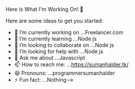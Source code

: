 Here is What I'm Working On! 👋

Here are some ideas to get you started:

- 🔭 I’m currently working on ...Freelancer.com
- 🌱 I’m currently learning ...Node js
- 👯 I’m looking to collaborate on ...Node js
- 🤔 I’m looking for help with ...Node js
- 💬 Ask me about ...Javascript
- 📫 How to reach me: ...https://sumanhalder.tk/
- 😄 Pronouns: ...programmersumanhalder
- ⚡ Fun fact: ...Nothing-->
